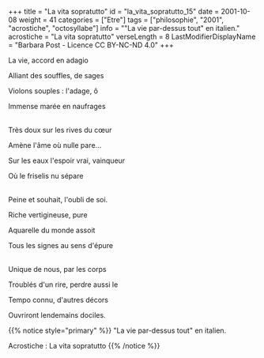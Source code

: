 +++
title = "La vita sopratutto"
id = "la_vita_sopratutto_15"
date = 2001-10-08
weight = 41
categories = ["Etre"]
tags = ["philosophie", "2001", "acrostiche", "octosyllabe"]
info = "\"La vie par-dessus tout\" en italien."
acrostiche = "La vita sopratutto"
verseLength = 8
LastModifierDisplayName = "Barbara Post - Licence CC BY-NC-ND 4.0"
+++

La vie, accord en adagio

Alliant des souffles, de sages

Violons souples : l'adage, ô

Immense marée en naufrages

 \
Très doux sur les rives du cœur

Amène l'âme où nulle pare...

Sur les eaux l'espoir vrai, vainqueur

Où le friselis nu sépare

 \
Peine et souhait, l'oubli de soi.

Riche vertigineuse, pure

Aquarelle du monde assoit

Tous les signes au sens d'épure

 \
Unique de nous, par les corps

Troublés d'un rire, perdre aussi le

Tempo connu, d'autres décors

Ouvriront lendemains dociles.

{{% notice style="primary" %}}
"La vie par-dessus tout" en italien.

Acrostiche : La vita sopratutto
{{% /notice %}}
